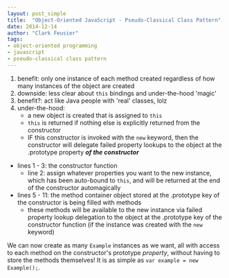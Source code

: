 ```yaml
---
layout: post_simple
title:  "Object-Oriented JavaScript - Pseudo-Classical Class Pattern"
date: 2014-12-14
author: "Clark Feusier"
tags:
- object-oriented programming
- javascript
- pseudo-classical class pattern
---
```


<script src="https://gist.github.com/Cfeusier/601b17d046f3ea3d5b82.js"></script>

1. benefit: only one instance of each method created regardless of how many instances of the object are created
2. downside: less clear about `this` bindings and under-the-hood 'magic'
3. benefit?: act like Java people with 'real' classes, lolz
4. under-the-hood:
    - a new object is created that is assigned to `this`
    - `this` is returned if nothing else is explicitly returned from the constructor
    - IF this constructor is invoked with the `new` keyword, then the constructor will delegate failed property lookups to the object at the .prototype property ***of the constructor***

- lines 1 - 3: the constructor function
    - line 2: assign whatever properties you want to the new instance, which has been auto-bound to `this`, and will be returned at the end of the constructor automagically
- lines 5 - 11: the method container object stored at the .prototype key of the constructor is being filled with methods
    - these methods will be available to the new instance via failed property lookup delegation to the object at the .prototype key of the constructor function (if the instance was created with the `new` keyword)

We can now create as many `Example` instances as we want, all with access to each method on the constructor's prototype *property*, without having to store the methods themselves! It is as simple as `var example = new Example();`.